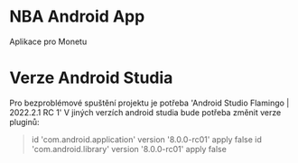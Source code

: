 # NBA Android App
 Aplikace pro Monetu

# Verze Android Studia
 Pro bezproblémové spuštění projektu je potřeba 'Android Studio Flamingo | 2022.2.1 RC 1'
 V jiných verzích android studia bude potřeba změnit verze pluginů:
 
  >  id 'com.android.application' version '8.0.0-rc01' apply false
  >  id 'com.android.library' version '8.0.0-rc01' apply false